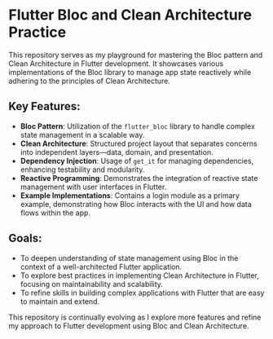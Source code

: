 # Flutter Bloc and Clean Architecture Practice

This repository serves as my playground for mastering the Bloc pattern and Clean Architecture in Flutter development. It showcases various implementations of the Bloc library to manage app state reactively while adhering to the principles of Clean Architecture.

## Key Features:

- **Bloc Pattern**: Utilization of the `flutter_bloc` library to handle complex state management in a scalable way.
- **Clean Architecture**: Structured project layout that separates concerns into independent layers—data, domain, and presentation.
- **Dependency Injection**: Usage of `get_it` for managing dependencies, enhancing testability and modularity.
- **Reactive Programming**: Demonstrates the integration of reactive state management with user interfaces in Flutter.
- **Example Implementations**: Contains a login module as a primary example, demonstrating how Bloc interacts with the UI and how data flows within the app.

## Goals:

- To deepen understanding of state management using Bloc in the context of a well-architected Flutter application.
- To explore best practices in implementing Clean Architecture in Flutter, focusing on maintainability and scalability.
- To refine skills in building complex applications with Flutter that are easy to maintain and extend.

This repository is continually evolving as I explore more features and refine my approach to Flutter development using Bloc and Clean Architecture.
